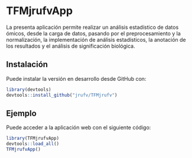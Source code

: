 
<!-- README.md is generated from README.Rmd. Please edit that file -->

# TFMjrufvApp

<!-- badges: start -->
<!-- badges: end -->

La presenta aplicación permite realizar un análisis estadístico de datos
ómicos, desde la carga de datos, pasando por el preprocesamiento y la
normalización, la implementación de análisis estadísticos, la anotación
de los resultados y el análisis de significación biológica.

## Instalación

Puede instalar la versión en desarrollo desde GitHub con:

``` r
library(devtools)
devtools::install_github("jrufv/TFMjrufv")
```

## Ejemplo

Puede acceder a la aplicación web con el siguiente código:

``` r
library(TFMjrufvApp)
devtools::load_all()
TFMjrufvApp()
```
